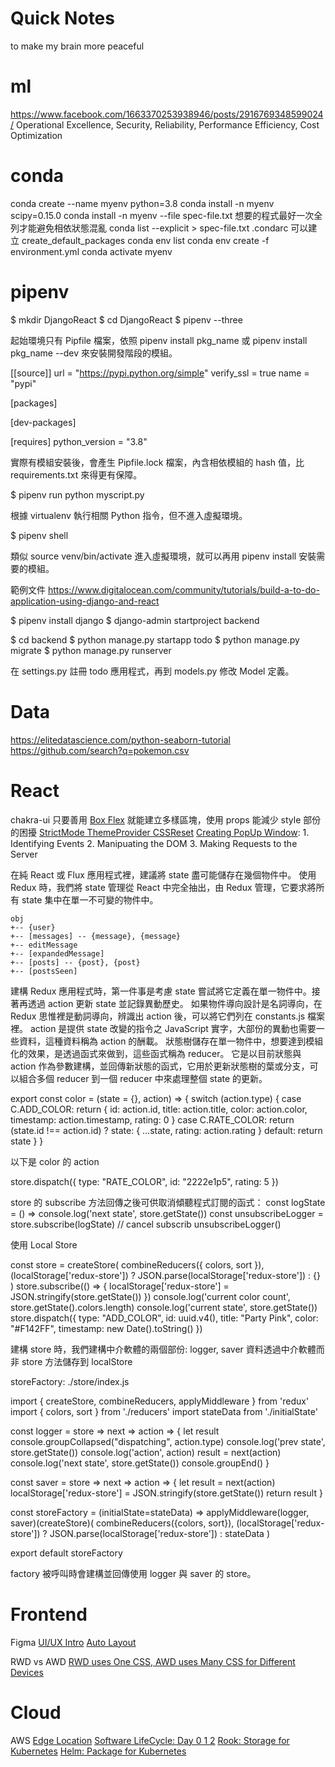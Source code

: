# Quick Notes

to make my brain more peaceful

# ml

https://www.facebook.com/1663370253938946/posts/2916769348599024/
Operational Excellence, Security, Reliability, Performance Efficiency, Cost Optimization

# conda

conda create --name myenv python=3.8
conda install -n myenv scipy=0.15.0
conda install -n myenv --file spec-file.txt
想要的程式最好一次全列才能避免相依狀態混亂
conda list --explicit > spec-file.txt
.condarc 可以建立 create_default_packages
conda env list
conda env create -f environment.yml
conda activate myenv

# pipenv

  $ mkdir DjangoReact
  $ cd DjangoReact
  $ pipenv --three

起始環境只有 Pipfile 檔案，依照 pipenv install pkg_name 或 pipenv install pkg_name --dev 來安裝開發階段的模組。

[[source]]
url = "https://pypi.python.org/simple"
verify_ssl = true
name = "pypi"

[packages]

[dev-packages]

[requires]
python_version = "3.8"

實際有模組安裝後，會產生 Pipfile.lock 檔案，內含相依模組的 hash 值，比 requirements.txt 來得更有保障。

$ pipenv run python myscript.py

根據 virtualenv 執行相關 Python 指令，但不進入虛擬環境。

$ pipenv shell

類似 source venv/bin/activate 進入虛擬環境，就可以再用 pipenv install 安裝需要的模組。

範例文件 https://www.digitalocean.com/community/tutorials/build-a-to-do-application-using-django-and-react

$ pipenv install django
$ django-admin startproject backend

$ cd backend
$ python manage.py startapp todo
$ python manage.py migrate
$ python manage.py runserver

在 settings.py 註冊 todo 應用程式，再到 models.py 修改 Model 定義。

# Data

https://elitedatascience.com/python-seaborn-tutorial
https://github.com/search?q=pokemon.csv

# React

chakra-ui 只要善用 [Box Flex](https://weekly.starbugs.dev/2020/11/17/55-when-you-start-working-you-will-move/) 就能建立多樣區塊，使用 props 能減少 style 部份的困擾 [StrictMode ThemeProvider CSSReset](https://youtu.be/NyG7YJWJd6s?t=116) 
[Creating PopUp Window](http://medium.com/@daniela.sandoval/creating-a-popup-window-using-js-and-react-4c4bd125da57): 1. Identifying Events 2. Manipuating the DOM 3. Making Requests to the Server

在純 React 或 Flux 應用程式裡，建議將 state 盡可能儲存在幾個物件中。
使用 Redux 時，我們將 state 管理從 React 中完全抽出，由 Redux 管理，它要求將所有 state 集中在單一不可變的物件中。

    obj
    +-- {user}
    +-- [messages] -- {message}, {message}
    +-- editMessage
    +-- [expandedMessage]
    +-- [posts] -- {post}, {post}
    +-- [postsSeen]

建構 Redux 應用程式時，第一件事是考慮 state 嘗試將它定義在單一物件中。接著再透過 action 更新 state 並記錄異動歷史。
如果物件導向設計是名詞導向，在 Redux 思惟裡是動詞導向，辨識出 action 後，可以將它們列在 constants.js 檔案裡。
action 是提供 state 改變的指令之 JavaScript 實字，大部份的異動也需要一些資料，這種資料稱為 action 的酬載。
狀態樹儲存在單一物件中，想要達到模組化的效果，是透過函式來做到，這些函式稱為 reducer。
它是以目前狀態與 action 作為參數建構，並回傳新狀態的函式，它用於更新狀態樹的葉或分支，可以組合多個 reducer 到一個 reducer 中來處理整個 state 的更新。

export const color = (state = {}, action) => {
    switch (action.type) {
        case C.ADD_COLOR:
            return {
                id: action.id,
                title: action.title,
                color: action.color,
                timestamp: action.timestamp,
                rating: 0
            }
        case C.RATE_COLOR:
            return (state.id !== action.id) ?
                state:
                {
                    ...state,
                    rating: action.rating
                }
        default:
            return state
    }
}

以下是 color 的 action

store.dispatch({
    type: "RATE_COLOR",
    id: "2222e1p5",
    rating: 5
})

store 的 subscribe 方法回傳之後可供取消傾聽程式訂閱的函式：
const logState = () => console.log('next state', store.getState())
const unsubscribeLogger = store.subscribe(logState)
// cancel subscrib
unsubscribeLogger()

使用 Local Store

const store = createStore(
    combineReducers({ colors, sort }),
    (localStorage['redux-store']) ?
        JSON.parse(localStorage['redux-store']) :
        {}
)
store.subscribe(() => {
  localStorage['redux-store'] = JSON.stringify(store.getState())
})
console.log('current color count', store.getState().colors.length)
console.log('current state', store.getState())
store.dispatch({
    type: "ADD_COLOR",
    id: uuid.v4(),
    title: "Party Pink",
    color: "#F142FF",
    timestamp: new Date().toString()
})

建構 store 時，我們建構中介軟體的兩個部份: logger, saver
資料透過中介軟體而非 store 方法儲存到 localStore

storeFactory: ./store/index.js

import { createStore,
         combineReducers,
         applyMiddleware } from 'redux'
import { colors, sort } from './reducers'
import stateData from './initialState'

const logger = store => next => action => {
    let result
    console.groupCollapsed("dispatching", action.type)
    console.log('prev state', store.getState())
    console.log('action', action)
    result = next(action)
    console.log('next state', store.getState())
    console.groupEnd()
}

const saver = store => next => action => {
    let result = next(action)
    localStorage['redux-store'] = JSON.stringify(store.getState())
    return result
}

const storeFactory = (initialState=stateData) =>
    applyMiddleware(logger, saver)(createStore)(
    combineReducers({colors, sort}),
    (localStorage['redux-store']) ?
        JSON.parse(localStorage['redux-store']) :
        stateData
)

export default storeFactory

factory 被呼叫時會建構並回傳使用 logger 與 saver 的 store。

# Frontend

Figma
[UI/UX Intro](https://www.youtube.com/watch?v=slzEfUjuhsQ)
[Auto Layout](https://www.youtube.com/watch?v=JR4N7cSJ54g)

RWD vs AWD
[RWD uses One CSS, AWD uses Many CSS for Different Devices]()

# Cloud

AWS [Edge Location](https://www.youtube.com/watch?v=3hLmDS179YE&t=1600)
[Software LifeCycle: Day 0 1 2](https://codilime.com/day-0-day-1-day-2-the-software-lifecycle-in-the-cloud-age/)
[Rook: Storage for Kubernetes](https://www.youtube.com/watch?v=dA29dIK6g5o)
[Helm: Package for Kubernetes](https://cwhu.medium.com/kubernetes-helm-chart-tutorial-fbdad62a8b61)

